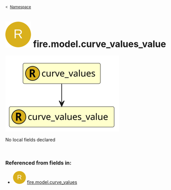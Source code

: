 <sub>&lt;&nbsp; [Namespace](index.md)</sub>
# <img src='images/recordType-lg.svg'/> fire.model.curve_values_value
<img src='images/fire.model.curve_values_value.svg'/>


No local fields declared


<br/>

### Referenced from fields in:
- <img src='images/recordType.svg'/> [fire.model.curve_values](UDT-fire.model.curve_values.md)
